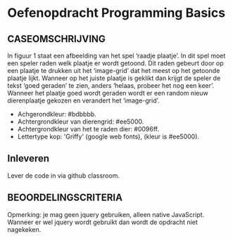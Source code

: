 # Oefenopdracht Programming Basics

## CASEOMSCHRIJVING

In figuur 1 staat een afbeelding van het spel ‘raadje plaatje’. In dit spel moet een speler raden welk plaatje er wordt getoond. Dit raden gebeurt door op een plaatje te drukken uit het ‘image-grid’ dat het meest op het getoonde plaatje lijkt. Wanneer op het juiste plaatje is geklikt dan krijgt de speler de tekst ‘goed geraden’ te zien, anders ‘helaas, probeer het nog een keer’. Wanneer het plaatje goed wordt geraden wordt er een random nieuw dierenplaatje gekozen en verandert het ‘image-grid’.

- Achgerondkleur: #bdbbbb.
- Achtergrondkleur van dierengrid: #ee5000.
- Achtergrondkleur van het te raden dier: #0096ff.
- Lettertype kop: 'Griffy' (google web fonts), (kleur is #ee5000).

## Inleveren

Lever de code in via github classroom.

## BEOORDELINGSCRITERIA

Opmerking: je mag geen jquery gebruiken, alleen native JavaScript. Wanneer er wel jquery wordt gebruikt dan wordt de opdracht niet nagekeken.
